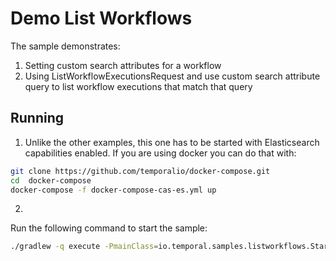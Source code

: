 # Demo List Workflows

The sample demonstrates:
1) Setting custom search attributes for a workflow
2) Using ListWorkflowExecutionsRequest and use custom search attribute query to list
workflow executions that match that query

## Running

1. Unlike the other examples, this one has to be started with Elasticsearch 
capabilities enabled. If you are using docker you can do that with:

```bash
git clone https://github.com/temporalio/docker-compose.git
cd  docker-compose
docker-compose -f docker-compose-cas-es.yml up
```

2. 
Run the following command to start the sample:

```bash
./gradlew -q execute -PmainClass=io.temporal.samples.listworkflows.Starter
```
